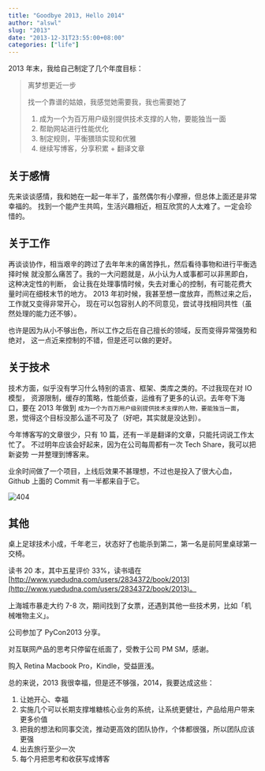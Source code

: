 ```yaml
---
title: "Goodbye 2013, Hello 2014"
author: "alswl"
slug: "2013"
date: "2013-12-31T23:55:00+08:00"
categories: ["life"]
---
```


2013 年末，我给自己制定了几个年度目标：

> 离梦想更近一步
> 
> 找一个靠谱的姑娘，我感觉她需要我，我也需要她了
> 
> 1. 成为一个为百万用户级别提供技术支撑的人物，要能独当一面
> 1. 帮助网站进行性能优化
> 1. 制定规则，平衡猥琐实现和优雅
> 1. 继续写博客，分享积累 + 翻译文章


## 关于感情 ##

先来谈谈感情，我和她在一起一年半了，虽然偶尔有小摩擦，但总体上面还是非常幸福的。
找到一个能产生共鸣，生活兴趣相近，相互欣赏的人太难了。一定会珍惜的。

<!-- more -->

## 关于工作 ##

再谈谈协作，相当艰辛的跨过了去年年末的痛苦挣扎，然后看待事物和进行平衡选择时候
就没那么痛苦了。我的一大问题就是，从小认为人或事都可以非黑即白，这种决定性的判断，
会让我在处理事情时候，失去对重心的控制，有可能花费大量时间在细枝末节的地方。
2013 年初时候，我甚至想一度放弃，而熬过来之后，工作就又变得非常开心，
现在可以包容别人的不同意见，尝试寻找相同共性（虽然处理的能力还不够）。

也许是因为从小不够出色，所以工作之后在自己擅长的领域，反而变得异常强势和绝对，
这一点近来控制的不错，但是还可以做的更好。

## 关于技术 ##

技术方面，似乎没有学习什么特别的语言、框架、类库之类的。不过我现在对 IO 模型，
资源限制，缓存的策略，性能侦查，运维有了更多的认识。去年夸下海口，要在 2013
年做到 `成为一个为百万用户级别提供技术支撑的人物，要能独当一面`，
恩，觉得这个目标没那么遥不可及了（好吧，其实就是没达到）。

今年博客写的文章很少，只有 10 篇，还有一半是翻译的文章，只能托词说工作太忙了。
不过明年应该会好起来，因为在公司每周都有一次 Tech Share，我可以把新姿势
一并整理到博客来。

业余时间做了一个项目，上线后效果不甚理想，不过也是投入了很大心血，Github
上面的 Commit 有一半都来自于它。

![404](../../static/images/2014/01/github_contributions.png)

## 其他 ##

桌上足球技术小成，千年老三，状态好了也能杀到第二，第一名是前阿里桌球第一交椅。

读书 20 本，其中五星评价 33%，读书墙在 [http://www.yuedudna.com/users/2834372/book/2013](http://www.yuedudna.com/users/2834372/book/2013)。

上海城市暴走大约 7-8 次，期间找到了女票，还遇到其他一些技术男，比如「机械唯物主义」。

公司参加了 PyCon2013 分享。

对互联网产品的思考只停留在纸面了，受教于公司 PM SM，感谢。

购入 Retina Macbook Pro，Kindle，受益匪浅。


总的来说，2013 我很幸福，但是还不够强，2014，我要达成这些：

1. 让她开心、幸福
1. 实施几个可以长期支撑堆糖核心业务的系统，让系统更健壮，产品给用户带来更多价值
1. 把我的想法和同事交流，推动更高效的团队协作，个体都很强，所以团队应该更强
1. 出去旅行至少一次
1. 每个月把思考和收获写成博客
